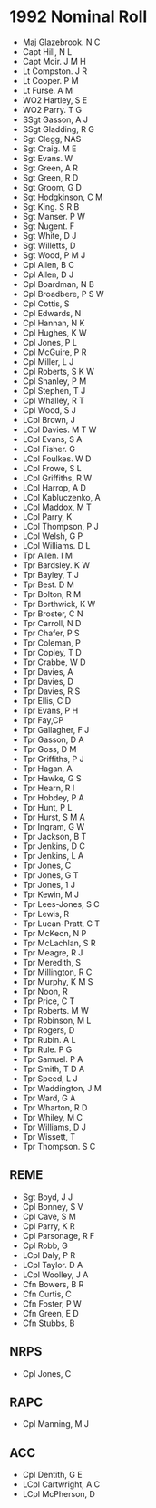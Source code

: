 # 1992 Nominal Roll

* Maj Glazebrook. N C
* Capt Hill, N L
* Capt Moir. J M H
* Lt Compston. J R
* Lt Cooper. P M
* Lt Furse. A M
* WO2 Hartley, S E
* WO2 Parry. T G
* SSgt Gasson, A J
* SSgt Gladding, R G
* Sgt Clegg, NAS
* Sgt Craig. M E
* Sgt Evans. W
* Sgt Green, A R
* Sgt Green, R D
* Sgt Groom, G D
* Sgt Hodgkinson, C M
* Sgt King. S R B
* Sgt Manser. P W
* Sgt Nugent. F
* Sgt White, D J
* Sgt Willetts, D
* Sgt Wood, P M J
* Cpl Allen, B C
* Cpl Allen, D J
* Cpl Boardman, N B
* Cpl Broadbere, P S W
* Cpl Cottis, S
* Cpl Edwards, N
* Cpl Hannan, N K
* Cpl Hughes, K W
* Cpl Jones, P L
* Cpl McGuire, P R
* Cpl Miller, L J
* Cpl Roberts, S K W
* Cpl Shanley, P M
* Cpl Stephen, T J
* Cpl Whalley, R T
* Cpl Wood, S J
* LCpl Brown, J
* LCpl Davies. M T W
* LCpl Evans, S A
* LCpl Fisher. G
* LCpl Foulkes. W D
* LCpl Frowe, S L
* LCpl Griffiths, R W
* LCpl Harrop, A D
* LCpl Kabluczenko, A
* LCpl Maddox, M T
* LCpl Parry, K
* LCpl Thompson, P J
* LCpl Welsh, G P
* LCpl Williams. D L
* Tpr Allen. I M
* Tpr Bardsley. K W
* Tpr Bayley, T J
* Tpr Best. D M
* Tpr Bolton, R M
* Tpr Borthwick, K W
* Tpr Broster, C N
* Tpr Carroll, N D
* Tpr Chafer, P S
* Tpr Coleman, P
* Tpr Copley, T D
* Tpr Crabbe, W D
* Tpr Davies, A
* Tpr Davies, D
* Tpr Davies, R S
* Tpr Ellis, C D
* Tpr Evans, P H
* Tpr Fay,CP
* Tpr Gallagher, F J
* Tpr Gasson, D A
* Tpr Goss, D M
* Tpr Griffiths, P J
* Tpr Hagan, A
* Tpr Hawke, G S
* Tpr Hearn, R I
* Tpr Hobdey, P A
* Tpr Hunt, P L
* Tpr Hurst, S M A
* Tpr Ingram, G W
* Tpr Jackson, B T
* Tpr Jenkins, D C
* Tpr Jenkins, L A
* Tpr Jones, C
* Tpr Jones, G T
* Tpr Jones, 1 J
* Tpr Kewin, M J
* Tpr Lees-Jones, S C
* Tpr Lewis, R
* Tpr Lucan-Pratt, C T 
* Tpr McKeon, N P
* Tpr McLachlan, S R
* Tpr Meagre, R J
* Tpr Meredith, S
* Tpr Millington, R C
* Tpr Murphy, K M S
* Tpr Noon, R
* Tpr Price, C T
* Tpr Roberts. M W
* Tpr Robinson, M L
* Tpr Rogers, D
* Tpr Rubin. A L
* Tpr Rule. P G
* Tpr Samuel. P A
* Tpr Smith, T D A
* Tpr Speed, L J
* Tpr Waddington, J M
* Tpr Ward, G A
* Tpr Wharton, R D
* Tpr Whiley, M C
* Tpr Williams, D J
* Tpr Wissett, T
* Tpr Thompson. S C

## REME

* Sgt Boyd, J J
* Cpl Bonney, S V
* Cpl Cave, S M
* Cpl Parry, K R
* Cpl Parsonage, R F
* Cpl Robb, G
* LCpl Daly, P R
* LCpl Taylor. D A
* LCpl Woolley, J A
* Cfn Bowers, B R
* Cfn Curtis, C
* Cfn Foster, P W
* Cfn Green, E D
* Cfn Stubbs, B

## NRPS

* Cpl Jones, C

## RAPC

* Cpl Manning, M J

## ACC

* Cpl Dentith, G E
* LCpl Cartwright, A C
* LCpl McPherson, D
